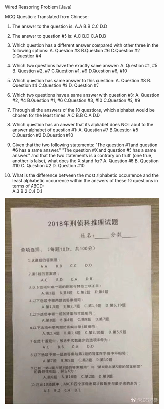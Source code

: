 Wired Reasoning Problem [Java]


MCQ Question: Translated from Chinese:

1. The answer to the question is:
A.A    B.B   C.C   D.D

2. The answer to question #5 is:
A.C    B.D   C.A   D.B

3. Which question has a different answer compared with other three in the following options:
A. Question #3 B.Question #6 C.Question #2 D.Question #4

4. Which two questions have the exactly same answer:
A. Question #1, #5 B. Question #2, #7 C.Question #1, #9 D.Question #6, #10

5. Which question has same answer to this question:
A. Question #8 B. Question #4 C.Question #9 D. Question #7

6. Which two questions have a same answer with question #8:
A. Question #2, #4 B.Question #1, #6 C.Question #3, #10 C.Question #5, #9

7. Through all the answers of the 10 questions, which alphabet would be chosen for the least times:
A.C B.B C.A D.D

8. Which question has an answer that its alphabet does NOT abut to the answer alphabet of question #1:
A. Question #7 B.Question #5 C.Question #2 D.Question #10

9. Given that the two following statements:
 "The question #1 and question #6 has a same answer."
 "The question #X and question #5 has a same answer."
 and that the two statements is a contrary on truth (one true, another is false),
 what does the X stand for?
 A. Question #6 B. Question #10 C. Question #2 D. Question #10

 10. What is the difference between the most alphabetic occurrence and the least alphabetic occurrence within the answers of these 10 questions in terms of ABCD:  
 A.3 B.2 C.4 D.1

![](paper.jpg)